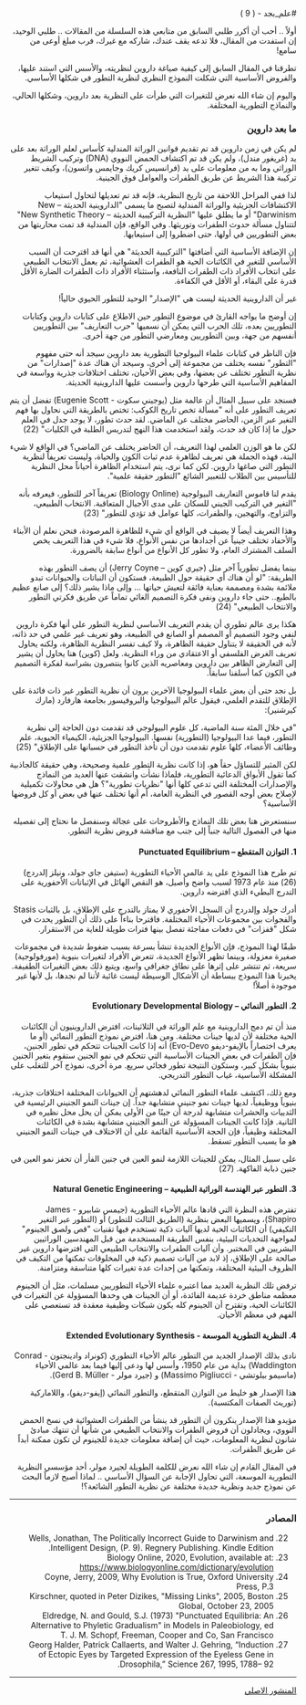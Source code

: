 <div dir="rtl">

#علم_بجد - ( 9 )

أولاً .. أحب أن أكرر طلبي السابق من متابعي هذه السلسلة من المقالات .. طلبي الوحيد، إن استفدت من المقال، فلا تدعه يقف عندك، شاركه مع غيرك، فرب مبلغ أوعى من سامع!

تطرقنا في المقال السابق إلى كيفية صياغة داروين لنظريته، والأسس التي استند عليها، والفروض الأساسية التي شكلت النموذج النظري لنظرية التطور في شكلها الأساسي.

واليوم إن شاء الله نعرض للتغيرات التي طرأت على النظرية بعد داروين، وشكلها الحالي، والنماذج التطورية المختلفة.

### ما بعد داروين

لم يكن في زمن داروين قد تم تقديم قوانين الوراثة المندلية كأساس لعلم الوراثة بعد على يد (غريغور مندل)، ولم يكن قد تم اكتشاف الحمض النووي (DNA) وتركيب الشريط الوراثي وما به من معلومات على يد (فرانسيس كريك وجايمس واتسون)، وكيف تتغير تركيبة هذا الشريط عن طريق الطفرات والعوامل فوق الجينية.

لذا ففي المراحل اللاحقة من تاريخ النظرية، فإنه قد تم تعديلها لتحاول استيعاب الاكتشافات الجزيئية والوراثة المندلية لتصبح ما يسمى "الداروينية الحديثة – New Darwinism" أو ما يطلق عليها "النظرية التركيبية الحديثة – New Synthetic Theory" لتتناول مسألة حدوث الطفرات وتوريثها. وفي الواقع، فإن المندلية قد تمت محاربتها من بعض التطوريين في أولها، حتى اضطروا إلى استيعابها.

إن الإضافة الأساسية التي أضافتها "التركيبية الحديثة" هي أنها قد اقترحت أن السبب الأساسي للتغير في الكائنات الحية هو الطفرات العشوائية، ثم يعمل الانتخاب الطبيعي على انتخاب الأفراد ذات الطفرات النافعة، واستثناء الأفراد ذات الطفرات الضارة الأقل قدرة على البقاء، أو الأقل في الكفاءة.

غير أن الداروينية الحديثة ليست هي "الإصدار" الوحيد للتطور الحيوي حالياً!

إن أوضح ما يواجه القارئ في موضوع التطور حين الاطلاع على كتابات داروين وكتابات التطوريين بعده، تلك الحرب التي يمكن أن نسميها "حرب التعاريف" بين التطوريين أنفسهم من جهة، وبين التطوريين ومعارضي التطور من جهة أخرى.

فإن الناظر في كتابات علماء البيولوجيا التطورية بعد داروين سيجد أنه حتى مفهوم "التطور" نفسه يختلف من مجموعة إلى أخرى، وسيجد أن هناك عدة "إصدارات" من نظرية التطور تختلف عن بعضها، وفي بعض الأحيان، تختلف اختلافات جذرية وواسعة في المفاهيم الأساسية التي طرحها داروين وأسست عليها الداروينية الحديثة.

فسنجد على سبيل المثال أن عالمة مثل (يوجيني سكوت - Eugenie Scott) تفضل أن يتم تعريف التطور على أنه "مسألة تخص تاريخ الكوكب: تختص بالطريقة التي نحاول بها فهم التغير عبر الزمن، الحاضر مختلف عن الماضي. لقد حدث تطور، لا يوجد جدل في العلم حول ما إذا كان قد حدث، ولقد استخدمت هذا النهج لتدريس الطلبة في الكليات" (22)

لكن ما هو الوزن العلمي لهذا التعريف، أن الحاضر يختلف عن الماضي؟ في الواقع لا شيء البتة، فهذه الجملة هي تعريف لظاهرة عدم ثبات الكون والحياة، وليست تعريفاً لنظرية التطور التي صاغها داروين. لكن كما نرى، يتم استخدام الظاهرة أحياناً محل النظرية للتأسيس بين الطلاب للتعبير الشائع "التطور حقيقة علمية".

يقدم لنا قاموس التعاريف البيولوجية (Biology Online) تعريفاً آخر للتطور، فيعرفه بأنه "التغير في التركيب الجيني للسكان على مدى الأجيال المتعاقبة. الانتخاب الطبيعي، والتزاوج، والتهجين، والطفرات، كلها عوامل قد تؤدي للتطور" (23)

وهذا التعريف أيضاً لا يضيف في الواقع أي شيء للظاهرة المرصودة، فنحن نعلم أن الأبناء والأحفاد تختلف جينياً عن أجدادها من نفس الأنواع، فلا شيء في هذا التعريف يخص السلف المشترك العام، ولا تطور كل الأنواع من أنواع سابقة بالضرورة.

بينما يفضل تطورياً آخر مثل (جيري كوين – Jerry Coyne) أن يصف التطور بهذه الطريقة: "لو أن هناك أي حقيقة حول الطبيعة، فستكون أن النباتات والحيوانات تبدو ملائمة بشدة ومصممة بعناية فائقة لتعيش حياتها ... وإلى ماذا يشير ذلك؟ إلى صانع عظيم بالطبع.. حتى جاء داروين ونفى فكرة التصميم الغائي تماماً عن طريق فكرتي التطور والانتخاب الطبيعي" (24)

هكذا يرى عالم تطوري أن يقدم التعريف الأساسي لنظرية التطور على أنها فكرة داروين لنفي وجود التصميم أو المصمم أو الصانع في الطبيعة، وهو تعريف غير علمي في حد ذاته، لأنه في الحقيقة لا يتناول حقيقة الظاهرة، ولا كيف تفسر النظرية الظاهرة، ولكنه يحاول تعريف الغرض الفلسفي أو الاعتقادي من وراء النظرية. ولعل (كوين) هنا يحاول أن يشير إلى التعارض الظاهر بين داروين ومعاصريه الذين كانوا ينتصرون بشراسة لفكرة التصميم في الكون كما أسلفنا سابقاً.

بل نجد حتى أن بعض علماء البيولوجيا الآخرين يرون أن نظرية التطور غير ذات فائدة على الإطلاق للتقدم العلمي، فيقول عالم البيولوجيا والبروفيسور بجامعة هارفارد (مارك كيرشنير):

"في خلال المئة سنة الماضية، كل علوم البيولوجي قد تقدمت دون الحاجة إلى نظرية التطور، فيما عدا البيولوجيا (التطورية) نفسها. البيولوجيا الجزيئية، الكيمياء الحيوية، علم وظائف الأعضاء، كلها علوم تقدمت دون أن تأخذ التطور في حسبانها على الإطلاق" (25)

لكن المثير للتساؤل حقاً هو، إذا كانت نظرية التطور علمية وصحيحة، وهي حقيقة كالجاذبية كما تقول الأبواق الدعائية التطورية، فلماذا نشأت وانشقت عنها العديد من النماذج والإصدارات المختلفة التي تدعي كلها أنها "نظريات تطورية"؟ هل هي محاولات تكميلية لإصلاح بعض أوجه القصور في النظرية العامة، أم أنها تختلف عنها في بعض أو كل فروضها الأساسية؟

سنستعرض هنا بعض تلك النماذج والأطروحات على عجالة وسنفصل ما نحتاج إلى تفصيله منها في الفصول التالية جنباً إلى جنب مع مناقشة فروض نظرية التطور.

#### 1. التوازن المتقطع – Punctuated Equilibrium

تم طرح هذا النموذج على يد عالمي الأحياء التطورية (ستيفن جاي جولد، ونيلز إلدردج) (26) منذ عام 1973 لسبب واضح وأصيل، هو النقص الهائل في الإثباتات الأحفورية على التدرج البطيء الذي افترضه داروين.

أدرك جولد وإلدردج أن السجل الأحفوري لا يمتاز بالتدرج على الإطلاق، بل بالثبات Stasis والفجوات بين مجموعات الأحياء المختلفة. فاقترحا بناءاً على ذلك أن التطور يحدث في شكل "قفزات" في دفعات مفاجئة تفصل بينها فترات طويلة للغاية من الاستقرار.

طبقًا لهذا النموذج، فإن الأنواع الجديدة تنشأ بسرعة بسبب ضغوط شديدة في مجموعات صغيرة معزولة، وبينما تظهر الأنواع الجديدة، تتعرض الأفراد لتغيرات بنيوية (مورفولوجية) سريعة، ثم تنتشر على إثرها على نطاق جغرافي واسع، ويتبع ذلك بعض التغيرات الطفيفة. يخبرنا هذا النموذج ببساطة أن الأشكال الوسيطة ليست غائبة لأننا لم نجدها، بل لأنها غير موجودة أصلاً!

#### 2. التطور النمائي – Evolutionary Developmental Biology

منذ أن تم دمج الداروينية مع علم الوراثة في الثلاثينات، افترض الداروينيون أن الكائنات الحية مختلفة لأن لديها جينات مختلفة. ومن هنا، افترض نموذج التطور النمائي (أو ما يعرف اختصاراً بالإيفو-ديفو Evo-Devo) أنه إذا كانت الجينات تتحكم في تطور الجنين، فإن الطفرات في بعض الجينات الأساسية التي تتحكم في نمو الجنين ستقوم بتغير الجنين بنيوياً بشكل كبير، وستكون النتيجة تطور فجائي سريع. مرة أخرى، نموذج آخر للتغلب على المشكلة الأساسية، غياب التطور التدريجي.

ومع ذلك، اكتشف علماء التطور النمائي لدهشتهم أن الحيوانات المختلفة اختلافات جذرية، بنيوياً ووظيفياً، لديها جينات نمو جنيني متشابهة جداً. إن جينات النمو الجنيني الرئيسية في الثدييات والحشرات متشابهة لدرجة أن جينًا من الأولى يمكن أن يحل محل نظيره في الثانية. فإذا كانت الجينات المسؤولة عن النمو الجنيني متشابهة بشدة في الكائنات المختلفة وظيفياً، فإن الحجة الأساسية القائمة على أن الاختلاف في جينات النمو الجنيني هو ما يسبب التطور تسقط.

على سبيل المثال، يمكن للجينات اللازمة لنمو العين في جنين الفأر أن تحفز نمو العين في جنين ذبابة الفاكهة. (27)

#### 3. التطور عبر الهندسة الوراثية الطبيعية – Natural Genetic Engineering

تفترض هذه النظرة التي قادها عالم الأحياء التطورية (جيمس شابيرو - James Shapiro)، ويسميها البعض بنظرية (الطريق الثالث للتطور) أو (التطور عبر التغير التكيفي) أن الكائنات الحية لديها آليات ذكية تستخدم فيها تقنيات "قص ولصق الجينوم" لمواجهة التحديات البيئية، بنفس الطريقة المستخدمة من قبل المهندسين الوراثيين البشريين في المختبر. وأن آليات الطفرات والانتخاب الطبيعي التي افترضها داروين غير صالحة على الإطلاق، إذ لابد من آليات تصميم ذكية في المخلوقات تمكنها من التكيف في الظروف البيئية المختلفة، وتمكنها من إحداث عدة تغيرات كلها متناسقة ومتزامنة.

ترفض تلك النظرية العديد مما اعتبره علماء الأحياء التطوريين مسلمات، مثل أن الجينوم معظمه مناطق خردة عديمة الفائدة، أو أن الجينات هي وحدها المسؤولة عن التغيرات في الكائنات الحية، وتقترح أن الجينوم كله يكون شبكات وظيفية معقدة قد تستعصي على الفهم في معظم الأحيان.

#### 4. النظرية التطورية الموسعة - Extended Evolutionary Synthesis

نادى بذلك الإصدار الجديد من التطور عالم الأحياء التطوري (كونراد وادينجتون - Conrad Waddington) بداية من عام 1950، وأسس لها ودعى إليها فيما بعد عالمي الأحياء (ماسيمو بيلوتشي - Massimo Pigliucci) و (جيرد مولر - Gerd B. Müller).

هذا الإصدار هو خليط من التوازن المتقطع، والتطور النمائي (إيفو-ديفو)، واللاماركية (توريث الصفات المكتسبة).

مؤيدو هذا الإصدار ينكرون أن التطور قد ينشأ من الطفرات العشوائية في نسخ الحمض النووي، ويجادلون أن فروض الطفرات والانتخاب الطبيعي من شأنها أن تنتهك مبادئ شانون لنظرية المعلومات، حيث أن إضافة معلومات جديدة للجينوم لن تكون ممكنة أبداً عن طريق الطفرات.

في المقال القادم إن شاء الله نعرض للكلمة الطويلة لجيرد مولر، أحد مؤسسي النظرية التطورية الموسعة، التي تحاول الإجابة عن السؤال الأساسي .. لماذا أصبح لازماً البحث عن نموذج جديد ونظرية جديدة مختلفة عن نظرية التطور الشائعة؟!

***

### المصادر

22) Wells, Jonathan, The Politically Incorrect Guide to Darwinism and Intelligent Design, (P. 9). Regnery Publishing. Kindle Edition.
23) Biology Online, 2020, Evolution, available at: https://www.biologyonline.com/dictionary/evolution
24) Coyne, Jerry, 2009, Why Evolution is True, Oxford University Press, P.3
25) Kirschner, quoted in Peter Dizikes, "Missing Links", 2005, Boston Global, October 23, 2005
26) Eldredge, N. and Gould, S.J. (1973) "Punctuated Equilibria: An Alternative to Phyletic Gradualism" in Models in Paleobiology, ed T. J. M. Schopf, Freeman, Cooper and Co, San Francisco
27) Georg Halder, Patrick Callaerts, and Walter J. Gehring, “Induction of Ectopic Eyes by Targeted Expression of the Eyeless Gene in Drosophila,” Science 267, 1995, 1788– 92.

***

[المنشور الاصلي](https://www.facebook.com/akotbfb/posts/3096189553942531)

</div>